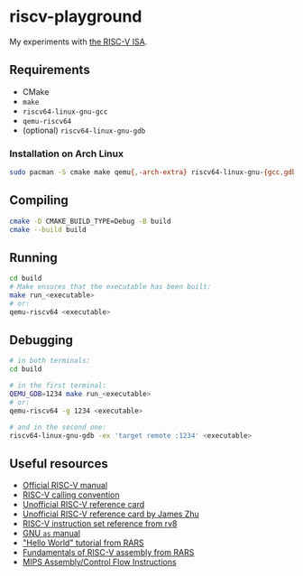# riscv-playground

My experiments with [the RISC-V ISA](https://en.wikipedia.org/wiki/RISC-V).

## Requirements

- CMake
- `make`
- `riscv64-linux-gnu-gcc`
- `qemu-riscv64`
- (optional) `riscv64-linux-gnu-gdb`

### Installation on Arch Linux

```bash
sudo pacman -S cmake make qemu{,-arch-extra} riscv64-linux-gnu-{gcc,gdb}
```

## Compiling

```bash
cmake -D CMAKE_BUILD_TYPE=Debug -B build
cmake --build build
```

## Running

```bash
cd build
# Make ensures that the executable has been built:
make run_<executable>
# or:
qemu-riscv64 <executable>
```

## Debugging

```bash
# in both terminals:
cd build

# in the first terminal:
QEMU_GDB=1234 make run_<executable>
# or:
qemu-riscv64 -g 1234 <executable>

# and in the second one:
riscv64-linux-gnu-gdb -ex 'target remote :1234' <executable>
```

## Useful resources

- [Official RISC-V manual](https://content.riscv.org/wp-content/uploads/2017/05/riscv-spec-v2.2.pdf)
- [RISC-V calling convention](https://riscv.org/wp-content/uploads/2015/01/riscv-calling.pdf)
- [Unofficial RISC-V reference card](https://www.cl.cam.ac.uk/teaching/1617/ECAD+Arch/files/docs/RISCVGreenCardv8-20151013.pdf)
- [Unofficial RISC-V reference card by James Zhu](https://github.com/jameslzhu/riscv-card/blob/master/riscv-card.pdf)
- [RISC-V instruction set reference from rv8](https://michaeljclark.github.io/isa.html)
- [GNU `as` manual](https://sourceware.org/binutils/docs/as/)
- ["Hello World" tutorial from RARS](https://github.com/TheThirdOne/rars/wiki/Creating-Hello-World)
- [Fundamentals of RISC-V assembly from RARS](https://github.com/TheThirdOne/rars/wiki/Fundamentals-of-RISC-V-Assembly)
- [MIPS Assembly/Control Flow Instructions](https://en.wikibooks.org/wiki/MIPS_Assembly/Control_Flow_Instructions)
